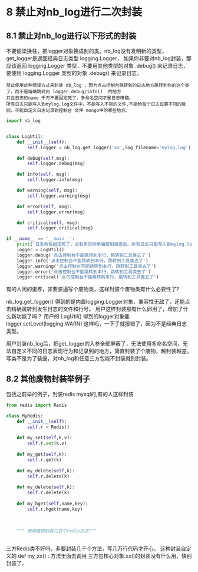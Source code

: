 # 8 禁止对nb_log进行二次封装

## 8.1 禁止对nb_log进行以下形式的封装

不要偷梁换柱，把logger对象换成别的类。nb_log没有发明新的类型，get_logger是返回经典日志类型 logging.Logger，
如果你非要对nb_log封装，那应该返回  logging.Logger 类型，不要用其他类型的对象 .debug()  来记录日志，
要使用 logging.Logger 类型的对象 .debug() 来记录日志。


```doctest
禁止使用此种错误方式来封装 nb_log ，因为点击控制台跳转到的日志地方跳转到你的这个类了，而不是精确跳转到 logger.debug/info()  的地方
并且日志的name 千万不要固定死了，多命名空间才是日志精髓。
所有日志只能写入到mylog.log文件中，不能写入不同的文件,不能给每个日志设置不同的级别，不能自定义日志记录到控制台 文件 mongo中的哪些地方。
```

```python
import nb_log


class LogUtil:
    def __init__(self):
        self.logger = nb_log.get_logger('xx',log_filename='mylog.log')

    def debug(self,msg):
        self.logger.debug(msg)

    def info(self, msg):
        self.logger.info(msg)

    def warning(self, msg):
        self.logger.warning(msg)

    def error(self, msg):
        self.logger.error(msg)

    def critical(self, msg):
        self.logger.critical(msg)

if __name__ == '__main__':
    print('日志命名固定死了，没有多实例单独控制很差劲。所有日志只能写入到mylog.log文件中，不能写入不同的文件')
    logger = LogUtil()
    logger.debug('点击控制台不能跳转到本行，跳转到工具类去了')
    logger.info('点击控制台不能跳转到本行，跳转到工具类去了')
    logger.warning('点击控制台不能跳转到本行，跳转到工具类去了')
    logger.error('点击控制台不能跳转到本行，跳转到工具类去了')
    logger.critical('点击控制台不能跳转到本行，跳转到工具类去了')
```



有的人闲的蛋疼，非要装逼写个废物类，这样封装个废物类有什么必要性了?

nb_log.get_logger()  得到的是内置logging.Logger对象，兼容性无敌了，还能点击精确跳转到发生日志的文件和行号。
用户这样封装那有什么卵用了，增加了什么新功能了吗？
用户的 LogUtil() 得到的logger对象能 logger.setLevel(logging.WARN) 这样吗，一下子就报错了，因为不是经典日志类型。

用户封装nb_log后，把get_logger的入参全部屏蔽了，无法使用多命名空间，无法自定义不同的日志表现行为和记录到的地方，简直封装了个废物，越封装越差。
写类不是为了装逼，对nb_log和任意三方包能不封装就别封装。

## 8.2 其他废物封装举例子

包括之前举的例子，封装redis mysql的,有的人这样封装

```python
from redis import Redis

class MyRedis:
    def __init__(self):
        self.r = Redis()
        
    def my_set(self,k,v):
        self.r.set(k.v)
        
    def my_get(self,k):
        self.r.get(k)
        
    def my_delete(self,k):
        self.r.delete(k)
        
    def my_delete(self,k):
        self.r.delete(k)
    
    def my_hget(self,name,key):
        self.r.hget(name,key)
    
        
        
    """ 继续废物封装几百个redis方法"""
    

```

三方Redis类不好吗，非要封装几千个方法，写几万行代码才开心。
这种封装自定义的 def my_xx() : 方法里面去调用 三方包核心对象.xx()的封装没有什么用，快别封装了。

<div> </div>



